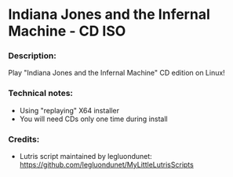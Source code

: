 # Indiana Jones and the Infernal Machine - CD ISO
### Description:
Play "Indiana Jones and the Infernal Machine" CD edition on Linux!
### Technical notes:
- Using "replaying" X64 installer
- You will need CDs only one time during install
### Credits:
- Lutris script maintained by legluondunet: https://github.com/legluondunet/MyLittleLutrisScripts
